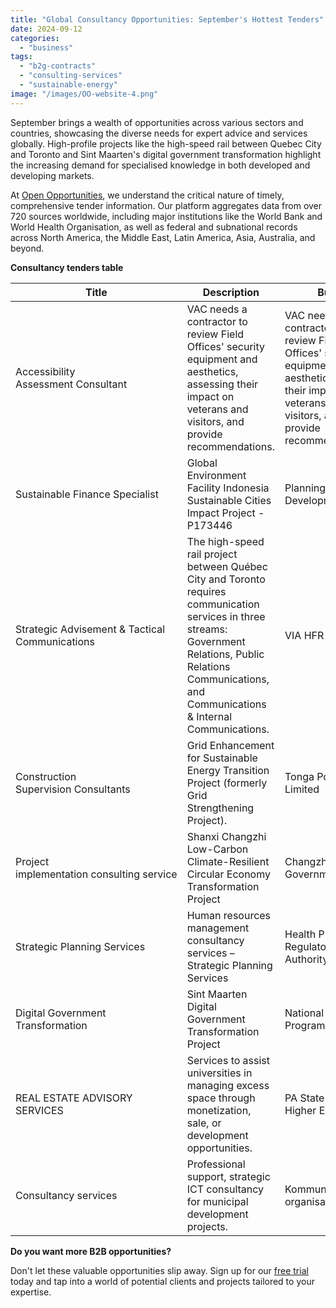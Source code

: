 ```yaml
---
title: "Global Consultancy Opportunities: September's Hottest Tenders"
date: 2024-09-12
categories: 
  - "business"
tags: 
  - "b2g-contracts"
  - "consulting-services"
  - "sustainable-energy"
image: "/images/OO-website-4.png"
---
```


September brings a wealth of opportunities across various sectors and countries, showcasing the diverse needs for expert advice and services globally. High-profile projects like the high-speed rail between Quebec City and Toronto and Sint Maarten's digital government transformation highlight the increasing demand for specialised knowledge in both developed and developing markets.

At [Open Opportunities](https://www.openopps.com/), we understand the critical nature of timely, comprehensive tender information. Our platform aggregates data from over 720 sources worldwide, including major institutions like the World Bank and World Health Organisation, as well as federal and subnational records across North America, the Middle East, Latin America, Asia, Australia, and beyond.

**Consultancy tenders table**

| Title | Description | Buyer | Deadline | Link |
| --- | --- | --- | --- | --- |
| Accessibility Assessment Consultant | VAC needs a contractor to review Field Offices' security equipment and aesthetics, assessing their impact on veterans and visitors, and provide recommendations. | VAC needs a contractor to review Field Offices' security equipment and aesthetics, assess their impact on veterans and visitors, and provide recommendations. | 17th of September 2024 | [Source](https://canadabuys.canada.ca/en/tender-opportunities/tender-notice/cb-561-20158855) |
| Sustainable Finance Specialist | Global Environment Facility Indonesia Sustainable Cities Impact Project - P173446 | Planning Development Fund | 18th of September 2024 | [Source](http://projects.worldbank.org/en/projects-operations/procurement-detail/OP00308879) |
| Strategic Advisement & Tactical Communications | The high-speed rail project between Québec City and Toronto requires communication services in three streams: Government Relations, Public Relations Communications, and Communications & Internal Communications. | VIA HFR | 18th of September 2024 | [Source](https://canadabuys.canada.ca/en/tender-opportunities/tender-notice/cb-223-94958103) |
| Construction Supervision Consultants | Grid Enhancement for Sustainable Energy Transition Project (formerly Grid Strengthening Project). | Tonga Power Limited | 18th of September 2024 | [Source](https://www.adb.org/node/990156) |
| Project implementation consulting service | Shanxi Changzhi Low-Carbon Climate-Resilient Circular Economy Transformation Project | Changzhi Municipal Government | 24th of September 2024 | [Source](https://www.adb.org/node/992671) |
| Strategic Planning Services | Human resources management consultancy services – Strategic Planning Services | Health Products Regulatory Authority | 24th of September 2024 | [Source](https://ted.europa.eu/udl?uri=TED:NOTICE:528986-2024:TEXT:EN:HTML&tabId=0) |
| Digital Government Transformation | Sint Maarten Digital Government Transformation Project | National Recovery Program Bureau | 27th of September 2024 | [Source](http://projects.worldbank.org/en/projects-operations/procurement-detail/OP00308857) |
| REAL ESTATE ADVISORY SERVICES | Services to assist universities in managing excess space through monetization, sale, or development opportunities. | PA State Sys of Higher Ed | 1st of October 2024 | [Source](https://www.emarketplace.state.pa.us/Solicitations.aspx?SID=DOC1247840817) |
| Consultancy services | Professional support, strategic ICT consultancy for municipal development projects. | Kommunesektorens organisasjon | 1st of November 2028 | [Source](https://ted.europa.eu/udl?uri=TED:NOTICE:518149-2024:TEXT:EN:HTML&tabId=0) |

**Do you want more B2B opportunities?**

Don't let these valuable opportunities slip away. Sign up for our [free trial](https://www.openopps.com/book-a-call-for-the-best-chance-to-win-bids/) today and tap into a world of potential clients and projects tailored to your expertise.
